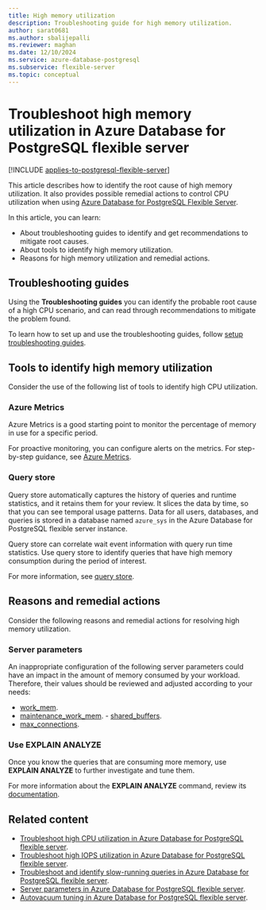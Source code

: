 ```yaml
---
title: High memory utilization
description: Troubleshooting guide for high memory utilization.
author: sarat0681
ms.author: sbalijepalli
ms.reviewer: maghan
ms.date: 12/10/2024
ms.service: azure-database-postgresql
ms.subservice: flexible-server
ms.topic: conceptual
---
```


# Troubleshoot high memory utilization in Azure Database for PostgreSQL flexible server

[!INCLUDE [applies-to-postgresql-flexible-server](~/reusable-content/ce-skilling/azure/includes/postgresql/includes/applies-to-postgresql-flexible-server.md)]

This article describes how to identify the root cause of high memory utilization. It also provides possible remedial actions to control CPU utilization when using [Azure Database for PostgreSQL Flexible Server](overview.md).

In this article, you can learn:

- About troubleshooting guides to identify and get recommendations to mitigate root causes.
- About tools to identify high memory utilization.
- Reasons for high memory utilization and remedial actions.

## Troubleshooting guides

Using the **Troubleshooting guides** you can identify the probable root cause of a high CPU scenario, and can read through recommendations to mitigate the problem found.

To learn how to set up and use the troubleshooting guides, follow [setup troubleshooting guides](how-to-troubleshooting-guides.md).

## Tools to identify high memory utilization

Consider the use of the following list of tools to identify high CPU utilization.

### Azure Metrics

Azure Metrics is a good starting point to monitor the percentage of memory in use for a specific period.

For proactive monitoring, you can configure alerts on the metrics. For step-by-step guidance, see [Azure Metrics](how-to-alert-on-metrics.md).

### Query store

Query store automatically captures the history of queries and runtime statistics, and it retains them for your review. It slices the data by time, so that you can see temporal usage patterns. Data for all users, databases, and queries is stored in a database named `azure_sys` in the Azure Database for PostgreSQL flexible server instance.

Query store can correlate wait event information with query run time statistics. Use query store to identify queries that have high memory consumption during the period of interest.

For more information, see [query store](concepts-query-store.md).

## Reasons and remedial actions

Consider the following reasons and remedial actions for resolving high memory utilization.

### Server parameters

An inappropriate configuration of the following server parameters could have an impact in the amount of memory consumed by your workload. Therefore, their values should be reviewed and adjusted according to your needs:

- [work_mem](server-parameters-table-resource-usage-memory.md#work_mem).
- [maintenance_work_mem](server-parameters-table-resource-usage-memory.md#maintenance_work_mem). - [shared_buffers](server-parameters-table-resource-usage-memory.md#shared_buffers).
- [max_connections](server-parameters-table-connections-and-authentication-connection-settings.md#max_connections).

### Use EXPLAIN ANALYZE

Once you know the queries that are consuming more memory, use **EXPLAIN ANALYZE** to further investigate and tune them.

For more information about the **EXPLAIN ANALYZE** command, review its [documentation](https://www.postgresql.org/docs/current/sql-explain.html).

## Related content

- [Troubleshoot high CPU utilization in Azure Database for PostgreSQL flexible server](how-to-high-cpu-utilization.md).
- [Troubleshoot high IOPS utilization in Azure Database for PostgreSQL flexible server](how-to-high-io-utilization.md).
- [Troubleshoot and identify slow-running queries in Azure Database for PostgreSQL flexible server](how-to-identify-slow-queries.md).
- [Server parameters in Azure Database for PostgreSQL flexible server](concepts-server-parameters.md).
- [Autovacuum tuning in Azure Database for PostgreSQL flexible server](how-to-autovacuum-tuning.md).

